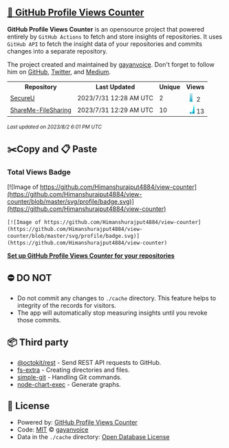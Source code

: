 ## [🚀 GitHub Profile Views Counter](https://github.com/gayanvoice/github-profile-views-counter)
**GitHub Profile Views Counter** is an opensource project that powered entirely by  `GitHub Actions` to fetch and store insights of repositories.
It uses `GitHub API` to fetch the insight data of your repositories and commits changes into a separate repository.

The project created and maintained by [gayanvoice](https://github.com/gayanvoice). Don't forget to follow him on [GitHub](https://github.com/gayanvoice), [Twitter](https://twitter.com/gayanvoice), and [Medium](https://gayanvoice.medium.com/).

<table>
	<tr>
		<th>
			Repository
		</th>
		<th>
			Last Updated
		</th>
		<th>
			Unique
		</th>
		<th>
			Views
		</th>
	</tr>
	<tr>
		<td>
			<a href="https://github.com/Himanshurajput4884/view-counter/tree/master/readme/463914141/year.md">
				SecureU
			</a>
		</td>
		<td>
			2023/7/31 12:28 AM UTC
		</td>
		<td>
			2
		</td>
		<td>
			<img alt="Response time graph" src="https://github.com/Himanshurajput4884/view-counter/raw/master/graph/463914141/small/year.png" height="20"> 2
		</td>
	</tr>
	<tr>
		<td>
			<a href="https://github.com/Himanshurajput4884/view-counter/tree/master/readme/470949227/year.md">
				ShareMe-FileSharing
			</a>
		</td>
		<td>
			2023/7/31 12:29 AM UTC
		</td>
		<td>
			10
		</td>
		<td>
			<img alt="Response time graph" src="https://github.com/Himanshurajput4884/view-counter/raw/master/graph/470949227/small/year.png" height="20"> 13
		</td>
	</tr>
</table>

<small><i>Last updated on 2023/8/2 6:01 PM UTC</i></small>

## ✂️Copy and 📋 Paste
### Total Views Badge
[![Image of https://github.com/Himanshurajput4884/view-counter](https://github.com/Himanshurajput4884/view-counter/blob/master/svg/profile/badge.svg)](https://github.com/Himanshurajput4884/view-counter)

```readme
[![Image of https://github.com/Himanshurajput4884/view-counter](https://github.com/Himanshurajput4884/view-counter/blob/master/svg/profile/badge.svg)](https://github.com/Himanshurajput4884/view-counter)
```
[**Set up GitHub Profile Views Counter for your repositories**](https://github.com/gayanvoice/github-profile-views-counter)
## ⛔ DO NOT
- Do not commit any changes to `./cache` directory. This feature helps to integrity of the records for visitors.
- The app will automatically stop measuring insights until you revoke those commits.
## 📦 Third party

- [@octokit/rest](https://www.npmjs.com/package/@octokit/rest) - Send REST API requests to GitHub.
- [fs-extra](https://www.npmjs.com/package/fs-extra) - Creating directories and files.
- [simple-git](https://www.npmjs.com/package/simple-git) - Handling Git commands.
- [node-chart-exec](https://www.npmjs.com/package/node-chart-exec) - Generate graphs.
## 📄 License
- Powered by: [GitHub Profile Views Counter](https://github.com/gayanvoice/github-profile-views-counter)
- Code: [MIT](./LICENSE) © [gayanvoice](https://github.com/gayanvoice)
- Data in the `./cache` directory: [Open Database License](https://opendatacommons.org/licenses/odbl/1-0/)